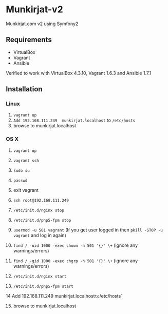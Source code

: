 Munkirjat-v2
============

Munkirjat.com v2 using Symfony2


## Requirements

* VirtualBox
* Vagrant
* Ansible

Verified to work with VirtualBox 4.3.10, Vagrant 1.6.3 and Ansible 1.7.1

## Installation

### Linux

1) `vagrant up`
2) `Add 192.168.111.249  munkirjat.localhost` to `/etc/hosts`
3) browse to munkirjat.localhost

### OS X

1) `vagrant up`

2) `vagrant ssh`

3) `sudo su`

4) `passwd`

5) exit vagrant

6) `ssh root@192.168.111.249`

7) `/etc/init.d/nginx stop`

8) `/etc/init.d/php5-fpm stop`

9) `usermod -u 501 vagrant` (If you get user logged in then `pkill -STOP -u vagrant` and log in again)

10) `find / -uid 1000 -exec chown -h 501 '{}' \+` (ignore any warnings/errors)

11) `find / -gid 1000 -exec chgrp -h 501 '{}' \+` (ignore any warnings/errors)

12) `/etc/init.d/nginx start`

13) `/etc/init.d/php5-fpm start`

14 Add 192.168.111.249  munkirjat.localhost` to `/etc/hosts`

15) browse to munkirjat.localhost
